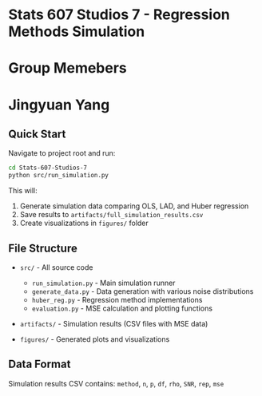 # Stats 607 Studios 7 - Regression Methods Simulation
# Group Memebers
# Jingyuan Yang 
## Quick Start

Navigate to project root and run:
```bash
cd Stats-607-Studios-7
python src/run_simulation.py
```

This will:
1. Generate simulation data comparing OLS, LAD, and Huber regression
2. Save results to `artifacts/full_simulation_results.csv`
3. Create visualizations in `figures/` folder

## File Structure

- `src/` - All source code
  - `run_simulation.py` - Main simulation runner
  - `generate_data.py` - Data generation with various noise distributions
  - `huber_reg.py` - Regression method implementations
  - `evaluation.py` - MSE calculation and plotting functions

- `artifacts/` - Simulation results (CSV files with MSE data)
- `figures/` - Generated plots and visualizations

## Data Format

Simulation results CSV contains: `method`, `n`, `p`, `df`, `rho`, `SNR`, `rep`, `mse`
